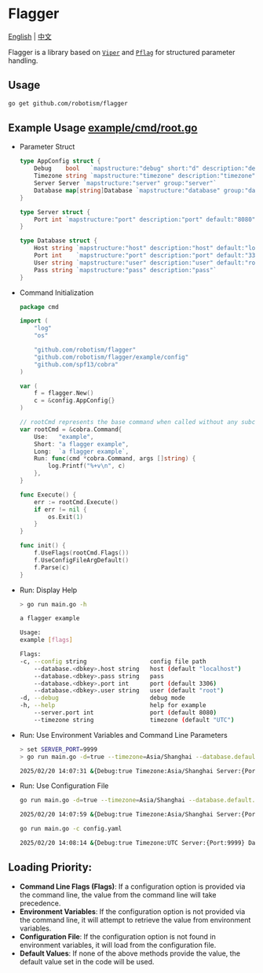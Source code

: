 # Flagger

[English](README.md) | [中文](README.cn.md)

Flagger is a library based on [`Viper`](https://github.com/spf13/viper) and [`Pflag`](https://github.com/spf13/pflag) for structured parameter handling.

## Usage

```bash
go get github.com/robotism/flagger
```

## Example Usage [example/cmd/root.go](example/cmd/root.go)

- Parameter Struct

  ```go
  type AppConfig struct {
      Debug    bool   `mapstructure:"debug" short:"d" description:"debug mode" default:"false"`
      Timezone string `mapstructure:"timezone" description:"timezone" default:"UTC"`
      Server Server `mapstructure:"server" group:"server"`
      Database map[string]Database `mapstructure:"database" group:"database" mapkey:"<dbkey>"`
  }

  type Server struct {
      Port int `mapstructure:"port" description:"port" default:"8080"`
  }

  type Database struct {
      Host string `mapstructure:"host" description:"host" default:"localhost"`
      Port int    `mapstructure:"port" description:"port" default:"3306"`
      User string `mapstructure:"user" description:"user" default:"root"`
      Pass string `mapstructure:"pass" description:"pass"`
  }
  ```

- Command Initialization

  ```go
  package cmd

  import (
      "log"
      "os"

      "github.com/robotism/flagger"
      "github.com/robotism/flagger/example/config"
      "github.com/spf13/cobra"
  )

  var (
      f = flagger.New()
      c = &config.AppConfig{}
  )

  // rootCmd represents the base command when called without any subcommands
  var rootCmd = &cobra.Command{
      Use:   "example",
      Short: "a flagger example",
      Long:  `a flagger example`,
      Run: func(cmd *cobra.Command, args []string) {
          log.Printf("%+v\n", c)
      },
  }

  func Execute() {
      err := rootCmd.Execute()
      if err != nil {
          os.Exit(1)
      }
  }

  func init() {
      f.UseFlags(rootCmd.Flags())
      f.UseConfigFileArgDefault()
      f.Parse(c)
  }
  ```

- Run: Display Help

  ```bash
  > go run main.go -h

  a flagger example

  Usage:
  example [flags]

  Flags:
  -c, --config string                  config file path
      --database.<dbkey>.host string   host (default "localhost")
      --database.<dbkey>.pass string   pass
      --database.<dbkey>.port int      port (default 3306)
      --database.<dbkey>.user string   user (default "root")
  -d, --debug                          debug mode
  -h, --help                           help for example
      --server.port int                port (default 8080)
      --timezone string                timezone (default "UTC")

  ```

- Run: Use Environment Variables and Command Line Parameters

  ```bash
  > set SERVER_PORT=9999
  > go run main.go -d=true --timezone=Asia/Shanghai --database.default.host=127.0.0.1

  2025/02/20 14:07:31 &{Debug:true Timezone:Asia/Shanghai Server:{Port:9999} Database:map[default:{Host:127.0.0.1 Port:3306 User:root Pass:}]}
  ```

- Run: Use Configuration File

  ```bash
  go run main.go -d=true --timezone=Asia/Shanghai --database.default.host=127.0.0.1 -c config.yaml

  2025/02/20 14:07:59 &{Debug:true Timezone:Asia/Shanghai Server:{Port:9999} Database:map[default:{Host:127.0.0.1 Port:4000 User:root Pass:12345678}]}

  go run main.go -c config.yaml

  2025/02/20 14:08:14 &{Debug:true Timezone:UTC Server:{Port:9999} Database:map[default:{Host:xxx.xxx.xxx.xxx Port:4000 User:root Pass:12345678}]}
  ```

## Loading Priority:

- **Command Line Flags (Flags)**: If a configuration option is provided via the command line, the value from the command line will take precedence.
- **Environment Variables**: If the configuration option is not provided via the command line, it will attempt to retrieve the value from environment variables.
- **Configuration File**: If the configuration option is not found in environment variables, it will load from the configuration file.
- **Default Values**: If none of the above methods provide the value, the default value set in the code will be used.
